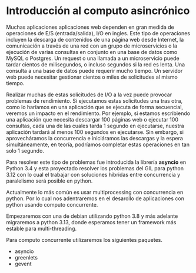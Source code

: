 # Introducción al computo asincrónico


Muchas aplicaciones aplicaciones web dependen en gran medida de operaciones de E/S (entrada/salida), I/O en ingles. Este tipo de operaciones incluyen la descarga de contenidos de una página web desde Internet, la comunicación a través de una red con un grupo de microservicios o la ejecución de varias consultas en conjunto en una base de datos como MySQL o Postgres. Un request o una llamada a un microservicio puede tardar cientos de milisegundos, o incluso segundos si la red es lenta. Una consulta a una base de datos puede requerir mucho tiempo. Un servidor web puede necesitar gestionar cientos o miles de solicitudes al mismo tiempo.

Realizar muchas de estas solicitudes de I/O a la vez puede provocar problemas de rendimiento. Si ejecutamos estas solicitudes una tras otra, como lo haríamos en una aplicación que se ejecuta de forma secuencial, veremos un impacto en el rendimiento. Por ejemplo, si estamos escribiendo una aplicación que necesita descargar 100 páginas web o ejecutar 100 consultas, cada una de las cuales tarda 1 segundo en ejecutarse, nuestra aplicación tardará al menos 100 segundos en ejecutarse. Sin embargo, si aprovecháramos la concurrencia e iniciáramos las descargas y la espera simultáneamente, en teoría, podríamos completar estas operaciones en tan solo 1 segundo.


Para resolver este tipo de problemas fue introducida la librería **asyncio**  en Python 3.4 y esta proyectado resolver los problemas del GIL para python 3.12 con lo cual el trabajar con soluciones hibridas entre concurrencia y paralelismo será posible en python.


Actualmente lo más común es usar multiprocessing con concurrencia en python. Por lo cual nos adentraremos en el desarollo de aplicaciones con python usando computo concurrente.

Empezaremos con una de debian utilizando python 3.8 y más adelante migraremos a python 3.13, donde esperamos tener un framework más estable para multi-threading.


Para computo concurrente utilizaremos los siguientes paquetes.

- asyncio
- greenlets
- gevent


